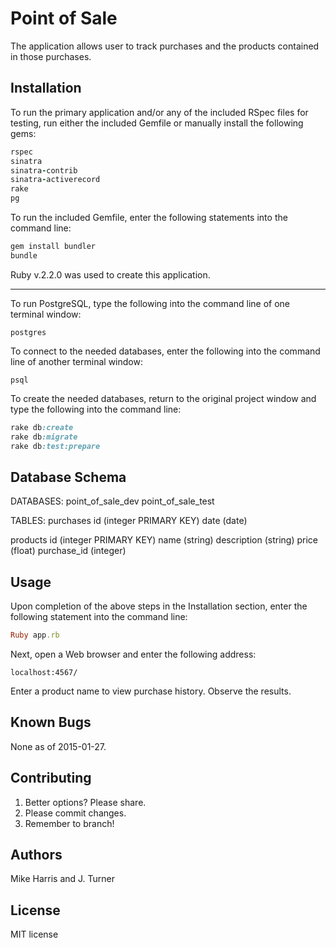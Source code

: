 Point of Sale
======================

The application allows user to track purchases and the products contained in those purchases.


Installation
------------

To run the primary application and/or any of the included RSpec files for testing, run either the included Gemfile or manually
install the following gems:

```ruby
rspec
sinatra
sinatra-contrib
sinatra-activerecord
rake
pg
```

To run the included Gemfile, enter the following statements into
the command line:
```ruby
gem install bundler
bundle
```

Ruby v.2.2.0 was used to create this application.

-----

To run PostgreSQL, type the following into the command line of one terminal window:
```PostgreSQL
postgres
```
To connect to the needed databases, enter the following into
the command line of another terminal window:
```
psql
```

To create the needed databases, return to the original project window and type the following into the command line:
```rake
rake db:create
rake db:migrate
rake db:test:prepare
```

Database Schema
-----

DATABASES:
  point_of_sale_dev
  point_of_sale_test

TABLES:
  purchases
    id (integer PRIMARY KEY)
    date (date)
    
  products
    id (integer PRIMARY KEY)
    name (string)
    description (string)
    price (float)
    purchase_id (integer)

Usage
-----

Upon completion of the above steps in the Installation section, enter the following statement into the command line:

```ruby
Ruby app.rb
```

Next, open a Web browser and enter the following address:

```url
localhost:4567/
```

Enter a product name to view purchase history. Observe the results.

Known Bugs
----------

None as of 2015-01-27.

Contributing
------------

1. Better options? Please share.
2. Please commit changes.
3. Remember to branch!

Authors
------------

Mike Harris and J. Turner

License
------------

MIT license
